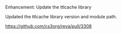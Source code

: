 Enhancement: Update the ttlcache library

Updated the ttlcache library version and module path.

https://github.com/cs3org/reva/pull/3308
